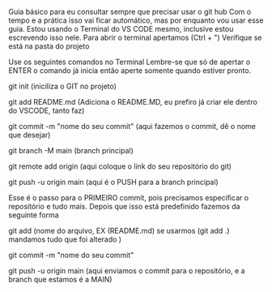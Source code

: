 Guia básico para eu consultar sempre que precisar usar o git hub
Com o tempo e a prática isso vai ficar automático, mas por enquanto vou usar esse guia.
Estou usando o Terminal do VS CODE mesmo, inclusive estou escrevendo isso nele.
Para abrir o terminal apertamos (Ctrl + ")
Verifique se está na pasta do projeto 

Use os seguintes comandos no Terminal 
Lembre-se que só de apertar o ENTER o comando já inicia então aperte somente quando estiver pronto.

git init (iniciliza o GIT no projeto)

git add README.md (Adiciona o README.MD, eu prefiro já criar ele dentro do VSCODE, tanto faz)

git commit -m "nome do seu commit" (aqui fazemos o commit, dê o nome que desejar)

git branch -M main (branch principal)

git remote add origin (aqui coloque o link do seu repositório do git)

git push -u origin main (aqui é o PUSH para a branch principal)

Esse é o passo para o PRIMEIRO commit, pois precisamos especificar o repositório e tudo mais.
Depois que isso está predefinido fazemos da seguinte forma

git add (nome do arquivo, EX (README.md) se usarmos (git add .) mandamos tudo que foi alterado ) 

git commit -m "nome do seu commit"

git push -u origin main (aqui enviamos o commit para o repositório, e a branch que estamos é a MAIN)
 